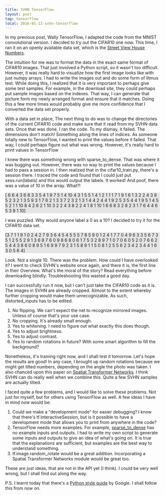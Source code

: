 ```yaml
---
title: SVHN TensorFlow
layout: post
tag: tensorflow
local: 2016-01-13-svhn-tensorflow
---
```


In my previous post, Wally TensorFlow, I adapted the code from the MNIST convolutional version. I decided to try out the CIFAR10 one now. This time, I ran it on an openly available data set, which is the <a href="http://ufldl.stanford.edu/housenumbers/">Street View House Numbers</a>.

The intuition for me was to format the data in the exact same format of CIFAR10 images. That just involved a Python script, so it wasn't too difficult. However, it was really hard to visualize how the first image looks like with just numpy arrays. I had to write the images out and do some form of litmus test. While doing this, I realized that it is very important to perhaps give some test samples. For example, in the download site, they could perhaps put sample images based on the indexes. That way, I can generate that picture form my newly arranged format and ensure that it matches. Doing this a few more times would probably give me more confidence that I converted the data set properly.

With a data set in place, The next thing to do was to change the directories of the current CIFAR10 code and make sure that it read from my SVHN data sets. Once that was done, I ran the code. To my dismay, it failed. The dimensions don't match! Something along the lines of indices. As someone totally new to TensorFlow, I wanted to print the values before it failed. That way, I could perhaps figure out what was wrong. However, it's really hard to print values in TensorFlow

I knew there was something wrong with sparse_to_dense. That was where it was bugging out. However, there was no way to print the values because I had to pass a session in. I then realized that in the cifar10_train.py, there's a session there. I traced the code and found that I could just put sess.run(labels) and this would output the labels. It worked! And poof, there was a value of 10 in the array. What?!

<p style="background-color: #e5e5e5">[ 6  6  4  3  6  8  3  3  5  4  1  9  7  5  1  4 10  4  3  1  5  5  1  4  1
  2  1  1  1  7  1  9  1  6  1  3  2  2  4  3  8  5  2  3  2  1  3  5  9  3
  1  7  6  2  1  3  3  7  2  3  2  1  3  1  4  4  2  4  4  1  9  2  5  3  5
  4  4  1  9  5  1  4  5  5  2  1  1 10  8  4  2  6  2  1 10  3  2  2  4  3
  8  2  2  4  1  8  1 10  1  6  6  8  3  2  8  2  3  1  7  6  4  4  6  5  3
  9  1 10]
</p>

I was puzzled. Why would anyone label a 0 as a 10? I decided to try it for the CIFAR10 data set.
<p style="background-color: #e5e5e5">[3 7 1 1 9 1 0 2 4 2 7 9 3 6 4 5 4 5 5 5 7 8 5 9 0 1 2 4 1 7 7 0 4 9 6 3 3
 5 6 7 3 5 1 2 5 5 2 9 1 3 6 8 7 6 0 9 8 6 8 0 6 1 7 5 3 2 8 9 7 1 0 7 0 6
 0 5 2 0 7 6 6 2 5 4 4 3 8 6 0 8 9 5 1 6 9 9 7 9 2 3 1 5 8 9 1 1 5 0 8 1 2
 5 5 6 2 3 4 2 3 4 4 1 6 3 0 5 6 4]
</p>

Look. Not a single 10. There was the problem. How could I have overlooked it? I went to check SVHN's website once again, and there it is, the first line in their Overview. What's the moral of the story? Read everything before downloading blindly. Troubleshooting this wasted a good day. 

I can successfully run it now, but I can't just take the CIFAR10 code as it is. The images in SVHN are already cropped. Almost to the extent whereby further cropping would make them unrecognizable. As such, distorted_inputs has to be edited.

<ol>
	<li>No flipping. We can't expect the net to recognize mirrored images. Unless of course that's your use case.</li>
	<li>No cropping. It's already small enough.</li>
	<li>Yes to whitening. I need to figure out what exactly this does though.</li>
	<li>Yes to adjust brightness.</li>
	<li>Yes to adjust contrast.</li>
	<li>Yes to random rotations in future? With some smart algorithm to fill the background?</li>
</ol>

Nonetheless, it's training right now, and I shall test it tomorrow. Let's hope the results are good! In any case, I brought up random rotations because we might get tilted numbers, depending on the angle the photo was taken. I also chanced upon this paper on <a href="http://arxiv.org/abs/1506.02025">Spatial Transformer Networks</a>. I think SVHN can do really well when we combine this. Quite a few SVHN samples are actually tilted.

I faced quite a few problems, and I would like to solve these problems. Not just for myself, but for others using TensorFlow as well. A few ideas I have in mind now would be:

<ol>
	<li>Could we make a "development mode" for easier debugging? I know that there's tf.InteractiveSession, but is it possible to have a development mode that allows you to print from anywhere in the code?</li>
	<li>TensorFlow needs more examples. For example, <a href="https://www.tensorflow.org/versions/master/api_docs/python/sparse_ops.html#sparse_to_dense">sparse_to_dense</a> has no example inputs and outputs. I had to write my own script to generate some inputs and outputs to give an idea of what's going on. It is true that the explanations are sufficient, but examples are the best way to understand something.</li>
	<li>tf.image.random_rotate would be a great addition. Incorporating a Spatial Transformer Networks module would be great too.</li>
</ol>

These are just ideas, that are not in the API yet (I think). I could be very well wrong, but I shall find out along the way.

P.S. I learnt today that there's a <a href="https://google.github.io/styleguide/pyguide.html">Python style guide</a> by Google. I shall follow this from now on.


